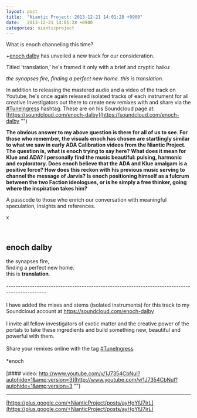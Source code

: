 ```yaml
---
layout: post
title:  "Niantic Project: 2013-12-21 14:01:28 +0900"
date:   2013-12-21 14:01:28 +0900
categories: nianticproject
---
```

What is enoch channeling this time?

+[enoch dalby](https://plus.google.com/114348053832535597563 "") has unveiled a new track for our consideration.

Titled 'translation,' he's framed it only with a brief and cryptic haiku:

*the synapses fire,*
*finding a perfect new home.*
*this is translation.*

In addition to releasing the mastered audio and a video of the track on Youtube, he's once again released isolated tracks of each instrument for all creative Investigators out there to create new remixes with and share via the [#TuneIngress](https://plus.google.com/s/%23TuneIngress "") hashtag. These are on his Soundcloud page at: [https://soundcloud.com/enoch-dalby](https://soundcloud.com/enoch-dalby "")

**The obvious answer to my above question is there for all of us to see. For those who remember, the visuals enoch has chosen are startlingly similar to what we saw in early ADA Calibration videos from the Niantic Project. The question is, what is enoch trying to say here? What does it mean for Klue and ADA? I personally find the music beautiful: pulsing, harmonic and exploratory. Does enoch believe that the ADA and Klue amalgam is a positive force? How does this reckon with his previous music serving to channel the message of Jarvis? Is enoch positioning himself as a fulcrum between the two Faction ideologues, or is he simply a free thinker, going where the inspiration takes him?**

A passcode to those who enrich our conversation with meaningful speculation, insights and references.

x<div class="shared"><br /><h2>enoch dalby</h2>the synapses fire,<br />finding a perfect new home.<br />this is <b>translation</b>.<br /><br />-----------------------------------------------------------------------------------------------<br /><br />I have added the mixes and stems (isolated instruments) for this track to my Soundcloud account at <a href="https://soundcloud.com/enoch-dalby" class="ot-anchor">https://soundcloud.com/enoch-dalby</a><br /><br />I invite all fellow investigators of exotic matter and the creative power of the portals to take these ingredients and build something new, beautiful and powerful with them.<br /><br />Share your remixes online with the tag <a rel="nofollow" class="ot-hashtag" href="https://plus.google.com/s/%23TuneIngress">#TuneIngress</a><br /><br />*enoch<br /><br /></div>
[#### video: http://www.youtube.com/v/1J7354CbNuI?autohide=1&amp;version=3](http://www.youtube.com/v/1J7354CbNuI?autohide=1&amp;version=3 "")
- - -
[https://plus.google.com/+NianticProject/posts/ayHgYfJ7irL](https://plus.google.com/+NianticProject/posts/ayHgYfJ7irL)
